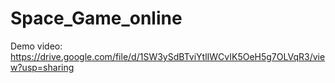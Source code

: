 # Space_Game_online
Demo video:
https://drive.google.com/file/d/1SW3ySdBTviYtlIWCvIK5OeH5g7OLVqR3/view?usp=sharing
